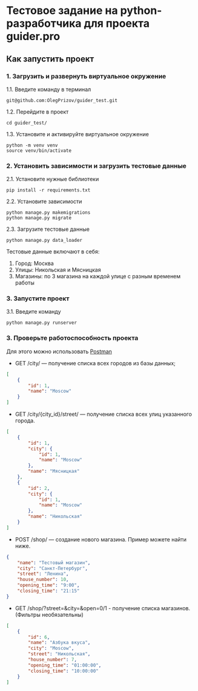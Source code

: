 # Тестовое задание на python-разработчика для проекта guider.pro

## Как запустить проект

### 1. Загрузить и развернуть виртуальное окружение

1.1. Введите команду в терминал

```
git@github.com:OlegPrizov/guider_test.git
```

1.2. Перейдите в проект

```
cd guider_test/
```

1.3. Установите и активируйте виртуальное окружение

```
python -m venv venv
source venv/bin/activate
```

### 2. Установить зависимости и загрузить тестовые данные

2.1. Установите нужные библиотеки

```
pip install -r requirements.txt
```

2.2. Установите зависимости

```
python manage.py makemigrations
python manage.py migrate
```

2.3. Загрузите тестовые данные

```
python manage.py data_loader
```

Тестовые данные включают в себя:
1. Город: Москва
2. Улицы: Никольская и Мясницкая
3. Магазины: по 3 магазина на каждой улице с разным временем работы

### 3. Запустите проект

3.1. Введите команду

```
python manage.py runserver
```

### 3. Проверьте работоспособность проекта

Для этого можно использовать [Postman](https://www.postman.com/downloads/)

- GET /city/ — получение списка всех городов из базы данных;

```JSON
[
    {
        "id": 1,
        "name": "Moscow"
    }
]
```

- GET /city/{city_id}/street/ — получение списка всех улиц указанного города.

```JSON
[
    {
        "id": 1,
        "city": {
            "id": 1,
            "name": "Moscow"
        },
        "name": "Мясницкая"
    },
    {
        "id": 2,
        "city": {
            "id": 1,
            "name": "Moscow"
        },
        "name": "Никольская"
    }
]
```

- POST /shop/ — создание нового магазина. Пример можете найти ниже.

```JSON
{
    "name": "Тестовый магазин",
    "city": "Санкт-Петербург",
    "street": "Ленина",
    "house_number": 10,
    "opening_time": "9:00",
    "closing_time": "21:15"
}
```
- GET /shop/?street=&city=&open=0/1 - получение списка магазинов. (Фильтры необязательны)

```JSON
[
    {
        "id": 6,
        "name": "Азбука вкуса",
        "city": "Moscow",
        "street": "Никольская",
        "house_number": 7,
        "opening_time": "01:00:00",
        "closing_time": "10:00:00"
    }
]
```